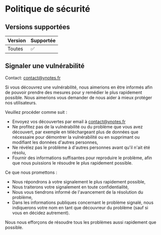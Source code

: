 # Politique de sécurité

## Versions supportées

| Version | Supportée          |
| ------- | ------------------ |
| Toutes  | :white_check_mark: |

## Signaler une vulnérabilité

Contact: contact@ynotes.fr

Si vous découvrez une vulnérabilité, nous aimerions en être informés afin de pouvoir prendre des mesures pour y remédier le plus rapidement possible. Nous aimerions vous demander de nous aider à mieux protéger nos utilisateurs.

Veuillez procéder comme suit :

- Envoyez vos découvertes par email à contact@ynotes.fr
- Ne profitez pas de la vulnérabilité ou du problème que vous avez découvert, par exemple en téléchargeant plus de données que nécessaire pour démontrer la vulnérabilité ou en supprimant ou modifiant les données d'autres personnes,
- Ne révélez pas le problème à d'autres personnes avant qu'il n'ait été résolu,
- Fournir des informations suffisantes pour reproduire le problème, afin que nous puissions le résoudre le plus rapidement possible.

Ce que nous promettons :

- Nous répondrons à votre signalement le plus rapidement possible,
- Nous traiterons votre signalement en toute confidentialité,
- Nous vous tiendrons informé de l'avancement de la résolution du problème,
- Dans les informations publiques concernant le problème signalé, nous indiquerons votre nom en tant que découvreur du problème (sauf si vous en décidez autrement).

Nous nous efforçons de résoudre tous les problèmes aussi rapidement que possible.
